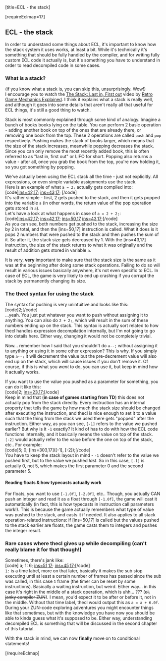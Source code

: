 [title=ECL - the stack]

[requireEclmap=17]

## ECL - the stack
In order to understand some things about ECL, it's important to know how the stack system it uses works, at least a bit. While it's technically it's something that should be fully handled by the compiler, and for writing fully custom ECL code it actually is, but it's something you have to understand in order to read decompiled code in some cases.
  
### What is a stack?
(if you know what a stack is, you can skip this, unsurprisingly. Wow!)  
I encourage you to watch the [The Stack: Last in, First out](https://www.youtube.com/watch?v=IWQ74f2ot7E) video by [Retro Game Mechanics Explained](https://www.youtube.com/channel/UCwRqWnW5ZkVaP_lZF7caZ-g). I think it explains what a stack is really well, and although it goes into some details that aren't really all that useful for ECL things, it's still a good thing to watch.  
  
Stack is most commonly explained through some kind of analogy. Imagine a bunch of books books lying on the table. You can perform 2 basic operation - adding another book on top of the ones that are already there, or removing one book from the top. These 2 operations are called `push` and `pop` respectively. Pushing makes the stack of books larger, which means that the size of the stack increases, meanwhile popping decreases the stack. Since you can only remove the most recently added book, this is often referred to as "last in, first out" or LIFO for short. Popping also returns a value - after all, once you grab the book from the top, you're now holding it, so you got something by popping.  

We've actually been using the ECL stack all the time - just not explicitly. All expressions, or even simple variable assignments use the stack.  
Here is an example of what `a = 2;` actually gets compiled into:  
[code][ins=42,17](2);
[ins=43,17](a); [/code]  
It's rather simple - first, 2 gets pushed to the stack, and then it gets popped into the variable `a` (in other words, the return value of the pop operation gets stored in `a`).  
Let's have a look at what happens in case of `a = 2 + 2;`:  
[code][ins=42,17](2);
[ins=42,17](2);
[ins=50,17]()
[ins=43,17](a);[/code]  
As you can see, both numbers get pushed to the stack, increasing the size by 2 in total, and then the [ins=50,17] instruction is called. What it does is it pops 2 numbers that were pushed to the stack and then pushes the sum of it. So after it, the stack size gets decreased by 1. With the [ins=43,17] instruction, the size of the stack returns to what it was originally and the result of addition gets stored in variable `a`.  
  
It is very, **very** important to make sure that the stack size is the same as it was at the beginning after doing some stack operations. Failing to do so will result in various issues basically anywhere, it's not even specific to ECL. In case of ECL, the game is very likely to end up crashing if you corrupt the stack by permanently changing its size.

### The thecl syntax for using the stack
The syntax for pushing is very unintuitive and looks like this:  
[code]2;[/code]  
...yeah. You just put whatever you want to push without assigning it to anything. You can also do `2 + 2;`, which will result in the sum of these numbers ending up on the stack. This syntax is actually sort related to how thecl handles expression decompilation internally, but I'm not going to go into details here. Either way, changing it would not be completely trivial.  
  
Now... remember how I said that you shouldn't do `a--;` without assigning it to anything or using it in some other expression? This is why. If you simply type `a--;` it will decrement the value but the pre-decrement value will also end up on the stack, which will cause issues if you don't remove it. Of course, if this is what you *want* to do, you can use it, but keep in mind how it actually works.  
  
If you want to use the value you pushed as a parameter for something, you can do it like this:  
[code]2;
[ins=23,17]([-1]);[/code]  
Keep in mind that (**in case of games starting from TD**) this does not actually pop from the stack directly. Every instruction has an internal property that tells the game by how much the stack size should be changed after executing the instruction, and thecl is nice enough to set it to a value such that the thing from the stack we used there gets "popped" after the instruction. Either way, as you can see, `[-1]` refers to the value we pushed earlier? But why is it `-1` exactly? It kind of has to do with how the ECL code functions internally, and it basically means the value on top of the stack. `[-2]` would actually refer to the value before the one on top of the stack, etc.. For example:  
[code]5;
0;
[ins=303,17]([-1], [-2]);[/code]  
You have to keep the stack layout in mind - `-1` doesn't refer to the value we pushed first, but to the value we pushed *last*. So in this case, `[-1]` is actually 0, not 5, which makes the first parameter 0 and the second parameter 5.  

#### Reading floats & how typecasts actually work
For floats, you want to use `[-1.0f]`, `[-2.0f]`, etc.. Though, you actually CAN push an integer and read it as a float through `[-1.0f]`, the game will cast it automatically (in fact, this is how typecasts in instruction call parameters work!). This is because the game actually remembers what type of value was pushed to the stack, and casts it if needed. It also applies to all stack operation-related instructions: if [ins=50,17] is called but the values pushed to the stack earlier are floats, the game casts them to integers and pushes the integer result.


### Rare cases where thecl gives up while decompiling (can't really blame it for that though!)
Sometimes, there's jank like:  
[code]    a;
1:
    6;
    [ins=51,17]();
    [ins=45,17](a);[/code]  
`1:` is a time label, more on that later, basically it makes the sub stop executing until at least a certain number of frames has passed since the sub was called, in this case `1` frame (the timer can be reset by some instructions). Basically a waiting instruction, but weird. Either way... in this case it's right in the middle of a stack operation, which is uhh... ??? (~~oi, janky compiler ZUN~~). I mean, you'd expect it to be after or before it, not in the middle. Without that time label, thecl would output this as `a = a + 6.0f`. During your ZUN-code exploring adventures you might encounter things like that sometimes, but with the knowledge you have now you should be able to kinda guess what it's supposed to be. Either way, understanding decompiled ECL is something that will be discussed in the second chapter of this tutorial.

With the stack in mind, we can now **finally** move on to conditional statements!

[/requireEclmap]